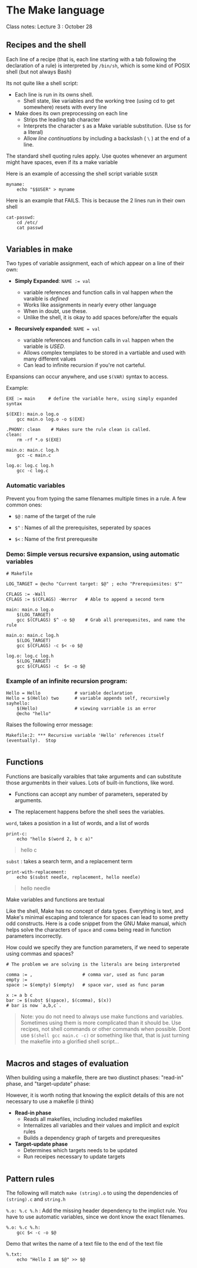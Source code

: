 # The Make language
Class notes: Lecture 3 : October 28



## Recipes and the shell

Each line of a recipe (that is, each line starting with a tab following the declaration of a rule) is interpreted by `/bin/sh`, which is some kind of POSIX shell (but not always Bash)


Its not quite like a shell script:
- Each line is run in its owns shell.
    - Shell state, like variables and the working tree (using cd to get somewhere) resets with every line
- Make does its own preprocessing on each line
    - Strips the leading tab character
    - Interprets the character `$` as a Make variable substitution. (Use `$$` for a literal)
    - Allow _line continuations_ by including a backslash ( `\` ) at the end of a line.

The standard shell quoting rules apply. Use quotes whenever an argument might have spaces, even if its a make variable

Here is an example of accessing the shell script variable `$USER`
    
    myname: 
        echo "$$USER" > myname 

Here is an example that FAILS.  This is because the 2 lines run in their own shell

    cat-passwd:
        cd /etc/
        cat passwd
#
## Variables in make

Two types of variable assignment, each  of which appear on a line of their own:
- **Simply Expanded**: `NAME := val`
    - variable references and function calls in val happen _when_ the varaible is _defined_
    - Works like assignments in nearly every other language
    - When in doubt, use these.
    - Unlike the shell, it is okay to add spaces before/after the equals

- **Recursively expanded**: `NAME = val`
    - variable references and function calls in `val` happen when the variable is _USED_.
    - Allows complex templates to be stored in a vartiable and used with many different values
    - Can lead to infinite recursion if you're not carteful.

Expansions can occur anywhere, and use `$(VAR)` syntax to access.

Example: 

    EXE := main     # define the variable here, using simply expanded syntax

    $(EXE): main.o log.o
        gcc main.o log.o -o $(EXE)

    .PHONY: clean    # Makes sure the rule clean is called.
    clean:
        rm -rf *.o $(EXE)
        
    main.o: main.c log.h
        gcc -c main.c

    log.o: log.c log.h
        gcc -c log.c

### Automatic variables

Prevent you from typing the same filenames multiple times in a rule. A few common ones:

- `$@` : name of the target of the rule

- `$^` : Names of all the prerequisites, seperated by spaces

- `$<` : Name of the first prerequesite



### Demo: Simple versus recursive expansion, using automatic variables 

```
# Makefile

LOG_TARGET = @echo "Current target: $@" ; echo "Prerequiesites: $^"

CFLAGS := -Wall
CFLAGS := $(CFLAGS) -Werror   # Able to append a second term

main: main.o log.o
    $(LOG_TARGET)
    gcc $(CFLAGS) $^ -o $@    # Grab all prerequesites, and name the rule

main.o: main.c log.h
    $(LOG_TARGET)
    gcc $(CFLAGS) -c $< -o $@

log.o: log.c log.h
    $(LOG_TARGET)
    gcc $(CFLAGS) -c  $< -o $@
```

### Example of an infinite recursion program:
```
Hello = Hello             # variable declaration
Hello = $(Hello) two      # variable appends self, recursively
sayhello:
	$(Hello)              # viewing varriable is an error
	@echo "hello"
```

Raises the following error message:

`Makefile:2: *** Recursive variable 'Hello' references itself (eventually).  Stop`

#

## Functions

Functions are basically varaibles that take arguments and can substitute those argumenbts in their values. Lots of built-in functions, like word.

- Functions can accept any number of parameters, seperated by arguments.

- The replacement happens before the shell sees the variables. 

`word`, takes a posistion in a list of words, and a list of words
```
print-c:
    echo "hello $(word 2, b c a)" 
```
> hello c

`subst` : takes a search term, and a replacement term
```
print-with-replacement:
    echo $(subst needle, replacement, hello needle)
```
> hello needle


Make variables and functions are textual

Like the shell, Make has no concept of data types. Everything is text, and Make's minimal escaping and tolerance for spaces can lead to some pretty odd constructs. Here is a code snippet from the GNU Make manual, which helps solve the characters of `space` and `comma` being read in function parameters incorrectly. 

How could we specify they are function parameters, if we need to seperate using commas and spaces?
```
# The problem we are solving is the literals are being interpreted

comma := ,                   # comma var, used as func param
empty :=                     
space := $(empty) $(empty)   # space var, used as func param

x := a b c
bar := $(subst $(space), $(comma), $(x)) 
# bar is now `a,b,c`.
```

> Note: you do not need to always use make functions and variables. Sometimes using them is more complicated than it should be. Use recipes, not shell commands or other commands when possible. Dont use `$(shell gcc main.c -c)` or something like that, that is just turning the makefile into a glorified shell script...
#

## Macros and stages of evaluation
When building using a makefile, there are two diustinct phases: "read-in" phase, and  "target-update" phase:

However, it is worth noting that knowing the explicit details of this are not necessary to use a makefile (i think)

- **Read-in phase** 
    - Reads all makefiles, including included makefiles
    - Internalizes all variables and their values and implicit and explcit rules
    - Builds a dependency graph of targets and prerequesites
- **Target-update phase**
    - Determines which targets needs to be updated
    - Run receipes necessary to update targets

# 

## Pattern rules

The following will match `make (string).o` to using the dependencies of `(string).c` and `string.h`

`%.o: %.c %.h` : Add the missing header dependency to the implict rule. You have to use automatic variables, since we dont know the exact filenames.

```
%.o: %.c %.h:
    gcc $< -c -o $@ 
```

Demo that writes the name of a text file to the end of the text file 
```
%.txt:
    echo "Hello I am $@" >> $@
```
